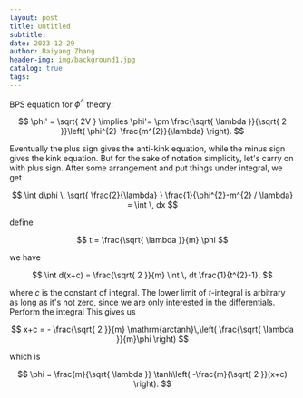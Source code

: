 ```yaml
---
layout: post
title: Untitled
subtitle: 
date: 2023-12-29
author: Baiyang Zhang
header-img: img/background1.jpg
catalog: true
tags:
---
```


BPS equation for $\phi^{4}$ theory:

$$
\phi' = \sqrt{ 2V } \implies \phi'= \pm \frac{\sqrt{ \lambda }}{\sqrt{ 2 }}\left( \phi^{2}-\frac{m^{2}}{\lambda} \right).
$$

Eventually the plus sign gives the anti-kink equation, while the minus sign gives the kink equation. But for the sake of notation simplicity, let's carry on with plus sign. After some arrangement and put things under integral, we get 

$$
\int d\phi \,  \sqrt{ \frac{2}{\lambda} } \frac{1}{\phi^{2}-m^{2} / \lambda} = \int  \,   dx
$$

define 

$$
t:= \frac{\sqrt{ \lambda }}{m} \phi
$$

we have 

$$
\int d(x+c)  = \frac{\sqrt{ 2 }}{m} \int  \,  dt \frac{1}{t^{2}-1},
$$

where $c$ is the constant of integral. The lower limit of $t$-integral is arbitrary as long as it's not zero, since we are only interested in the differentials. Perform the integral This gives us 

$$
x+c = - \frac{\sqrt{ 2 }}{m} \mathrm{arctanh}\,\left( \frac{\sqrt{ \lambda }}{m}\phi \right)
$$

which is 

$$
\phi = \frac{m}{\sqrt{ \lambda }} \tanh\left( -\frac{m}{\sqrt{ 2 }}(x+c) \right).
$$
